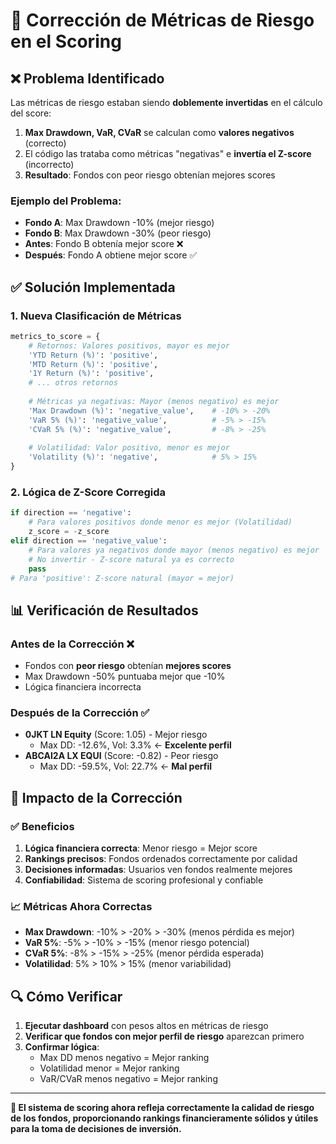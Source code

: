 # 🔧 Corrección de Métricas de Riesgo en el Scoring

## ❌ **Problema Identificado**

Las métricas de riesgo estaban siendo **doblemente invertidas** en el cálculo del score:

1. **Max Drawdown, VaR, CVaR** se calculan como **valores negativos** (correcto)
2. El código las trataba como métricas "negativas" e **invertía el Z-score** (incorrecto)
3. **Resultado**: Fondos con peor riesgo obtenían mejores scores

### Ejemplo del Problema:
- **Fondo A**: Max Drawdown -10% (mejor riesgo)
- **Fondo B**: Max Drawdown -30% (peor riesgo)
- **Antes**: Fondo B obtenía mejor score ❌
- **Después**: Fondo A obtiene mejor score ✅

## ✅ **Solución Implementada**

### 1. **Nueva Clasificación de Métricas**

```python
metrics_to_score = {
    # Retornos: Valores positivos, mayor es mejor
    'YTD Return (%)': 'positive',
    'MTD Return (%)': 'positive',
    '1Y Return (%)': 'positive',
    # ... otros retornos
    
    # Métricas ya negativas: Mayor (menos negativo) es mejor
    'Max Drawdown (%)': 'negative_value',    # -10% > -20%
    'VaR 5% (%)': 'negative_value',          # -5% > -15%
    'CVaR 5% (%)': 'negative_value',         # -8% > -25%
    
    # Volatilidad: Valor positivo, menor es mejor
    'Volatility (%)': 'negative',            # 5% > 15%
}
```

### 2. **Lógica de Z-Score Corregida**

```python
if direction == 'negative':
    # Para valores positivos donde menor es mejor (Volatilidad)
    z_score = -z_score
elif direction == 'negative_value':
    # Para valores ya negativos donde mayor (menos negativo) es mejor
    # No invertir - Z-score natural ya es correcto
    pass
# Para 'positive': Z-score natural (mayor = mejor)
```

## 📊 **Verificación de Resultados**

### Antes de la Corrección ❌
- Fondos con **peor riesgo** obtenían **mejores scores**
- Max Drawdown -50% puntuaba mejor que -10%
- Lógica financiera incorrecta

### Después de la Corrección ✅
- **0JKT LN Equity** (Score: 1.05) - Mejor riesgo
  - Max DD: -12.6%, Vol: 3.3% ← **Excelente perfil**
- **ABCAI2A LX EQUI** (Score: -0.82) - Peor riesgo  
  - Max DD: -59.5%, Vol: 22.7% ← **Mal perfil**

## 🎯 **Impacto de la Corrección**

### ✅ **Beneficios**
1. **Lógica financiera correcta**: Menor riesgo = Mejor score
2. **Rankings precisos**: Fondos ordenados correctamente por calidad
3. **Decisiones informadas**: Usuarios ven fondos realmente mejores
4. **Confiabilidad**: Sistema de scoring profesional y confiable

### 📈 **Métricas Ahora Correctas**
- **Max Drawdown**: -10% > -20% > -30% (menos pérdida es mejor)
- **VaR 5%**: -5% > -10% > -15% (menor riesgo potencial)
- **CVaR 5%**: -8% > -15% > -25% (menor pérdida esperada)
- **Volatilidad**: 5% > 10% > 15% (menor variabilidad)

## 🔍 **Cómo Verificar**

1. **Ejecutar dashboard** con pesos altos en métricas de riesgo
2. **Verificar que fondos con mejor perfil de riesgo** aparezcan primero
3. **Confirmar lógica**: 
   - Max DD menos negativo = Mejor ranking
   - Volatilidad menor = Mejor ranking
   - VaR/CVaR menos negativo = Mejor ranking

---

**🎉 El sistema de scoring ahora refleja correctamente la calidad de riesgo de los fondos, proporcionando rankings financieramente sólidos y útiles para la toma de decisiones de inversión.**